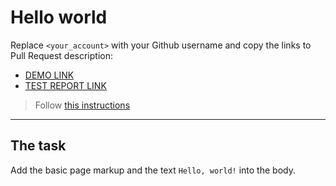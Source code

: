 # Hello world
Replace `<your_account>` with your Github username and copy the links to Pull Request description:
- [DEMO LINK](https://samson-sim.github.io/layout_hello-world/)
- [TEST REPORT LINK](https://samson-sim.github.io/layout_hello-world/report/html_report/)

> Follow [this instructions](https://github.com/mate-academy/layout_task-guideline#how-to-solve-the-layout-tasks-on-github)
___

## The task 
Add the basic page markup and the text `Hello, world!` into the body.
